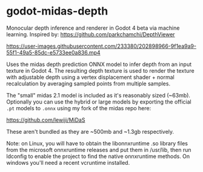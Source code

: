 # godot-midas-depth

Monocular depth inference and renderer in Godot 4 beta via machine learning. Inspired by: https://github.com/parkchamchi/DepthViewer

https://user-images.githubusercontent.com/233380/202898966-9f1ea9a9-55f1-49a5-85dc-e5733ee0a836.mp4

Uses the midas depth prediction ONNX model to infer depth from an input texture in Godot 4. The resulting depth texture is used to render the texture with adjustable depth using a vertex displacement shader + normal recalculation by averaging sampled points from multiple samples.

The "small" midas 2.1 model is included as it's reasonably sized (~63mb). Optionally you can use the hybrid or large models by exporting the official `.pt` models to `.onnx` using my fork of the midas repo here:

https://github.com/lewiji/MiDaS

These aren't bundled as they are ~500mb and ~1.3gb respectively.

Note: on Linux, you will have to obtain the libonnxruntime .so library files from the microsoft onnxruntime releases and put them in /usr/lib, then run ldconfig to enable the project to find the native onnxruntime methods. On windows you'll need a recent vcruntime installed.
